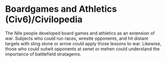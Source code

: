 # Boardgames and Athletics (Civ6)/Civilopedia

The Nile people developed board games and athletics as an extension of war. Subjects who could run races, wrestle opponents, and hit distant targets with sling stone or arrow could apply those lessons to war. Likewise, those who could outwit opponents at senet or mehen could understand the importance of battlefield stratagems.